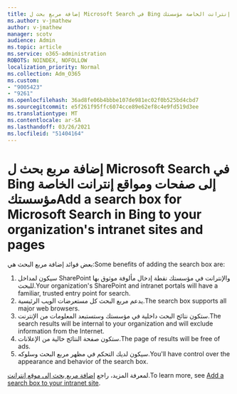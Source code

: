 ```yaml
---
title: إضافة مربع بحث ل Microsoft Search في Bing إلى صفحات ومواقع إنترانت الخاصة مؤسستك
ms.author: v-jmathew
author: v-jmathew
manager: scotv
audience: Admin
ms.topic: article
ms.service: o365-administration
ROBOTS: NOINDEX, NOFOLLOW
localization_priority: Normal
ms.collection: Adm_O365
ms.custom:
- "9005423"
- "9261"
ms.openlocfilehash: 36ad8fe06b4bbbe107de981ec02f0b525bd4cbd7
ms.sourcegitcommit: e5f261f95ffc6074cce89e62ef8c4e9fd519d3ee
ms.translationtype: MT
ms.contentlocale: ar-SA
ms.lasthandoff: 03/26/2021
ms.locfileid: "51404164"
---
```

# <a name="add-a-search-box-for-microsoft-search-in-bing-to-your-organizations-intranet-sites-and-pages"></a><span data-ttu-id="47f2d-102">إضافة مربع بحث ل Microsoft Search في Bing إلى صفحات ومواقع إنترانت الخاصة مؤسستك</span><span class="sxs-lookup"><span data-stu-id="47f2d-102">Add a search box for Microsoft Search in Bing to your organization's intranet sites and pages</span></span>

<span data-ttu-id="47f2d-103">بعض فوائد إضافة مربع البحث هي:</span><span class="sxs-lookup"><span data-stu-id="47f2d-103">Some benefits of adding the search box are:</span></span>

1. <span data-ttu-id="47f2d-104">سيكون لمداخل SharePoint والإنترانت في مؤسستك نقطة إدخال مألوفة موثوق بها للبحث.</span><span class="sxs-lookup"><span data-stu-id="47f2d-104">Your organization's SharePoint and intranet portals will have a familiar, trusted entry point for search.</span></span>
2. <span data-ttu-id="47f2d-105">يدعم مربع البحث كل مستعرضات الويب الرئيسية.</span><span class="sxs-lookup"><span data-stu-id="47f2d-105">The search box supports all major web browsers.</span></span>
3. <span data-ttu-id="47f2d-106">ستكون نتائج البحث داخلية في مؤسستك وستستبعد المعلومات من الإنترنت.</span><span class="sxs-lookup"><span data-stu-id="47f2d-106">The search results will be internal to your organization and will exclude information from the Internet.</span></span>
4. <span data-ttu-id="47f2d-107">ستكون صفحة النتائج خالية من الإعلانات.</span><span class="sxs-lookup"><span data-stu-id="47f2d-107">The page of results will be free of ads.</span></span>
5. <span data-ttu-id="47f2d-108">سيكون لديك التحكم في مظهر مربع البحث وسلوكه.</span><span class="sxs-lookup"><span data-stu-id="47f2d-108">You'll have control over the appearance and behavior of the search box.</span></span>

<span data-ttu-id="47f2d-109">لمعرفة المزيد، راجع [إضافة مربع بحث إلى موقع إنترانت](https://go.microsoft.com/fwlink/?linkid=2151387).</span><span class="sxs-lookup"><span data-stu-id="47f2d-109">To learn more, see [Add a search box to your intranet site](https://go.microsoft.com/fwlink/?linkid=2151387).</span></span>
